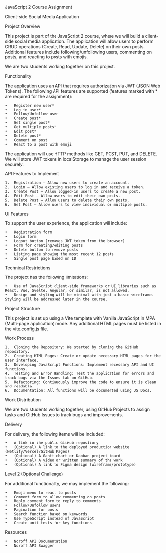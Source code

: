 JavaScript 2 Course Assignment

Client-side Social Media Application

Project Overview

This project is part of the JavaScript 2 course, where we will build a client-side social media application. The application will allow users to perform CRUD operations (Create, Read, Update, Delete) on their own posts. Additional features include following/unfollowing users, commenting on posts, and reacting to posts with emojis.

We are two students working together on this project.

Functionality

The application uses an API that requires authorization via JWT (JSON Web Tokens). The following API features are supported (features marked with * are required for the assignment):

	•	Register new user*
	•	Log in user*
	•	Follow/Unfollow user
	•	Create post*
	•	Get single post*
	•	Get multiple posts*
	•	Edit post*
	•	Delete post*
	•	Comment on post
	•	React to a post with emoji

The application will use HTTP methods like GET, POST, PUT, and DELETE. We will store JWT tokens in localStorage to manage the user session securely.

API Features to Implement

	1.	Registration – Allow new users to create an account.
	2.	Login – Allow existing users to log in and receive a token.
	3.	Create Post – Allow logged-in users to create a new post.
	4.	Edit Post – Allow users to edit their own posts.
	5.	Delete Post – Allow users to delete their own posts.
	6.	Get Post – Allow users to view individual or multiple posts.

UI Features

To support the user experience, the application will include:

	•	Registration form
	•	Login form
	•	Logout button (removes JWT token from the browser)
	•	Form for creating/editing posts
	•	Delete button to remove posts
	•	Listing page showing the most recent 12 posts
	•	Single post page based on ID

Technical Restrictions

The project has the following limitations:

	•	Use of JavaScript client-side frameworks or UI libraries such as React, Vue, Svelte, Angular, or similar, is not allowed.
	•	Design and styling will be minimal with just a basic wireframe. Styling will be addressed later in the course.

Project Structure

This project is set up using a Vite template with Vanilla JavaScript in MPA (Multi-page application) mode. Any additional HTML pages must be listed in the vite.config.js file.

Work Process

	1.	Cloning the Repository: We started by cloning the GitHub repository.
	2.	Creating HTML Pages: Create or update necessary HTML pages for the user interface.
	3.	Developing JavaScript Functions: Implement necessary API and UI functions.
	4.	Testing and Error Handling: Test the application for errors and track bugs via the Issues tab on GitHub.
	5.	Refactoring: Continuously improve the code to ensure it is clean and readable.
	6.	Documentation: All functions will be documented using JS Docs.

Work Distribution

We are two students working together, using GitHub Projects to assign tasks and GitHub Issues to track bugs and improvements.

Delivery

For delivery, the following items will be included:

	•	A link to the public GitHub repository
	•	(Optional) A link to the deployed production website (Netlify/Vercel/GitHub Pages)
	•	(Optional) A Gantt chart or Kanban project board
	•	(Optional) A video or written summary of the work
	•	(Optional) A link to Figma design (wireframe/prototype)

Level 2 (Optional Challenge)

For additional functionality, we may implement the following:

	•	Emoji menu to react to posts
	•	Comment form to allow commenting on posts
	•	Reply comment form to reply to comments
	•	Follow/Unfollow users
	•	Pagination for posts
	•	Search function based on keywords
	•	Use TypeScript instead of JavaScript
	•	Create unit tests for key functions

Resources

	•	Noroff API Documentation
	•	Noroff API Swagger
